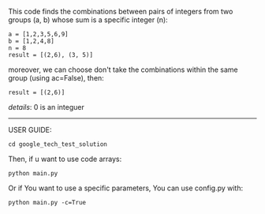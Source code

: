 This code finds the combinations between pairs of integers from two groups (a, b) whose sum is a specific integer (n):


    a = [1,2,3,5,6,9]
    b = [1,2,4,8]
    n = 8
    result = [(2,6), (3, 5)]

moreover, we can choose don't take the combinations within the same group (using ac=False), then:
 

    result = [(2,6)]

*details*: 0 is an integuer

---

USER GUIDE:

    cd google_tech_test_solution

Then, if u want to use code arrays:

    python main.py

Or if You want to use a specific parameters, You can use config.py with: 

    python main.py -c=True